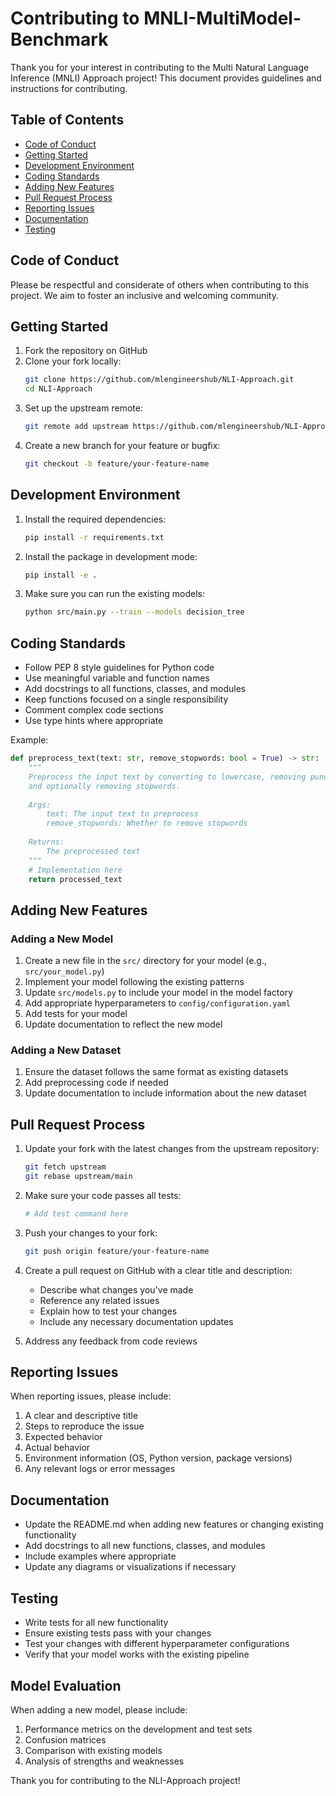 # Contributing to MNLI-MultiModel-Benchmark

Thank you for your interest in contributing to the Multi Natural Language Inference (MNLI) Approach project! This document provides guidelines and instructions for contributing.

## Table of Contents

- [Code of Conduct](#code-of-conduct)
- [Getting Started](#getting-started)
- [Development Environment](#development-environment)
- [Coding Standards](#coding-standards)
- [Adding New Features](#adding-new-features)
- [Pull Request Process](#pull-request-process)
- [Reporting Issues](#reporting-issues)
- [Documentation](#documentation)
- [Testing](#testing)

## Code of Conduct

Please be respectful and considerate of others when contributing to this project. We aim to foster an inclusive and welcoming community.

## Getting Started

1. Fork the repository on GitHub
2. Clone your fork locally:
   ```bash
   git clone https://github.com/mlengineershub/NLI-Approach.git
   cd NLI-Approach
   ```
3. Set up the upstream remote:
   ```bash
   git remote add upstream https://github.com/mlengineershub/NLI-Approach.git
   ```
4. Create a new branch for your feature or bugfix:
   ```bash
   git checkout -b feature/your-feature-name
   ```

## Development Environment

1. Install the required dependencies:
   ```bash
   pip install -r requirements.txt
   ```

2. Install the package in development mode:
   ```bash
   pip install -e .
   ```

3. Make sure you can run the existing models:
   ```bash
   python src/main.py --train --models decision_tree
   ```

## Coding Standards

- Follow PEP 8 style guidelines for Python code
- Use meaningful variable and function names
- Add docstrings to all functions, classes, and modules
- Keep functions focused on a single responsibility
- Comment complex code sections
- Use type hints where appropriate

Example:
```python
def preprocess_text(text: str, remove_stopwords: bool = True) -> str:
    """
    Preprocess the input text by converting to lowercase, removing punctuation,
    and optionally removing stopwords.
    
    Args:
        text: The input text to preprocess
        remove_stopwords: Whether to remove stopwords
        
    Returns:
        The preprocessed text
    """
    # Implementation here
    return processed_text
```

## Adding New Features

### Adding a New Model

1. Create a new file in the `src/` directory for your model (e.g., `src/your_model.py`)
2. Implement your model following the existing patterns
3. Update `src/models.py` to include your model in the model factory
4. Add appropriate hyperparameters to `config/configuration.yaml`
5. Add tests for your model
6. Update documentation to reflect the new model

### Adding a New Dataset

1. Ensure the dataset follows the same format as existing datasets
2. Add preprocessing code if needed
3. Update documentation to include information about the new dataset

## Pull Request Process

1. Update your fork with the latest changes from the upstream repository:
   ```bash
   git fetch upstream
   git rebase upstream/main
   ```

2. Make sure your code passes all tests:
   ```bash
   # Add test command here
   ```

3. Push your changes to your fork:
   ```bash
   git push origin feature/your-feature-name
   ```

4. Create a pull request on GitHub with a clear title and description:
   - Describe what changes you've made
   - Reference any related issues
   - Explain how to test your changes
   - Include any necessary documentation updates

5. Address any feedback from code reviews

## Reporting Issues

When reporting issues, please include:

1. A clear and descriptive title
2. Steps to reproduce the issue
3. Expected behavior
4. Actual behavior
5. Environment information (OS, Python version, package versions)
6. Any relevant logs or error messages

## Documentation

- Update the README.md when adding new features or changing existing functionality
- Add docstrings to all new functions, classes, and modules
- Include examples where appropriate
- Update any diagrams or visualizations if necessary

## Testing

- Write tests for all new functionality
- Ensure existing tests pass with your changes
- Test your changes with different hyperparameter configurations
- Verify that your model works with the existing pipeline

## Model Evaluation

When adding a new model, please include:

1. Performance metrics on the development and test sets
2. Confusion matrices
3. Comparison with existing models
4. Analysis of strengths and weaknesses

Thank you for contributing to the NLI-Approach project!
